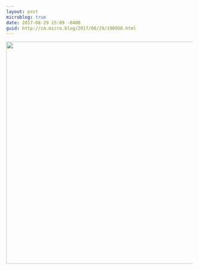 ```yaml
---
layout: post
microblog: true
date: 2017-08-29 15:09 -0400
guid: http://cm.micro.blog/2017/08/29/190950.html
---
```


<img src="http://chadmoore.net/uploads/2017/9d0f15d98a.jpg" width="600" height="600" />
